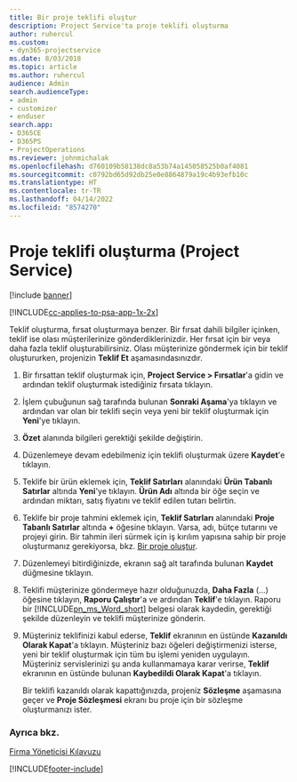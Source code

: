 ```yaml
---
title: Bir proje teklifi oluştur
description: Project Service'ta proje teklifi oluşturma
author: ruhercul
ms.custom:
- dyn365-projectservice
ms.date: 8/03/2018
ms.topic: article
ms.author: ruhercul
audience: Admin
search.audienceType:
- admin
- customizer
- enduser
search.app:
- D365CE
- D365PS
- ProjectOperations
ms.reviewer: johnmichalak
ms.openlocfilehash: d760109b58138dc8a53b74a145058525b0af4081
ms.sourcegitcommit: c0792bd65d92db25e0e8864879a19c4b93efb10c
ms.translationtype: HT
ms.contentlocale: tr-TR
ms.lasthandoff: 04/14/2022
ms.locfileid: "8574270"
---
```

# <a name="create-a-project-quote-project-service"></a>Proje teklifi oluşturma (Project Service)

[!include [banner](../includes/psa-now-project-operations.md)]

[!INCLUDE[cc-applies-to-psa-app-1x-2x](../includes/cc-applies-to-psa-app-1x-2x.md)]

Teklif oluşturma, fırsat oluşturmaya benzer. Bir fırsat dahili bilgiler içinken, teklif ise olası müşterilerinize gönderdiklerinizdir. Her fırsat için bir veya daha fazla teklif oluşturabilirsiniz. Olası müşterinize göndermek için bir teklif oluştururken, projenizin **Teklif Et** aşamasındasınızdır.  
  
1. Bir fırsattan teklif oluşturmak için, **Project Service > Fırsatlar**'a gidin ve ardından teklif oluşturmak istediğiniz fırsata tıklayın.  
  
2. İşlem çubuğunun sağ tarafında bulunan **Sonraki Aşama**'ya tıklayın ve ardından var olan bir teklifi seçin veya yeni bir teklif oluşturmak için **Yeni**'ye tıklayın.  
  
3. **Özet** alanında bilgileri gerektiği şekilde değiştirin.  
  
4. Düzenlemeye devam edebilmeniz için teklifi oluşturmak üzere **Kaydet**'e tıklayın.  
  
5. Teklife bir ürün eklemek için, **Teklif Satırları** alanındaki **Ürün Tabanlı Satırlar** altında **Yeni**'ye tıklayın. **Ürün Adı** altında bir öğe seçin ve ardından miktarı, satış fiyatını ve teklif edilen tutarı belirtin.  
  
6. Teklife bir proje tahmini eklemek için, **Teklif Satırları** alanındaki **Proje Tabanlı Satırlar** altında **+** öğesine tıklayın. Varsa, adı, bütçe tutarını ve projeyi girin. Bir tahmin ileri sürmek için iş kırılım yapısına sahip bir proje oluşturmanız gerekiyorsa, bkz. [Bir proje oluştur](../psa/create-project.md).  
  
7. Düzenlemeyi bitirdiğinizde, ekranın sağ alt tarafında bulunan **Kaydet** düğmesine tıklayın.  
  
8. Teklifi müşterinize göndermeye hazır olduğunuzda, **Daha Fazla** (…) öğesine tıklayın, **Raporu Çalıştır**'a ve ardından **Teklif**'e tıklayın. Raporu bir [!INCLUDE[pn_ms_Word_short](../includes/pn-ms-word-short.md)] belgesi olarak kaydedin, gerektiği şekilde düzenleyin ve teklifi müşterinize gönderin.  
  
9. Müşteriniz teklifinizi kabul ederse, **Teklif** ekranının en üstünde **Kazanıldı Olarak Kapat**'a tıklayın. Müşteriniz bazı öğeleri değiştirmenizi isterse, yeni bir teklif oluşturmak için tüm bu işlemi yeniden uygulayın. Müşteriniz servislerinizi şu anda kullanmamaya karar verirse, **Teklif** ekranının en üstünde bulunan **Kaybedildi Olarak Kapat**'a tıklayın.  
  
   Bir teklifi kazanıldı olarak kapattığınızda, projeniz **Sözleşme** aşamasına geçer ve **Proje Sözleşmesi** ekranı bu proje için bir sözleşme oluşturmanızı ister.  
  
### <a name="see-also"></a>Ayrıca bkz.  
 [Firma Yöneticisi Kılavuzu](../psa/account-manager-guide.md)


[!INCLUDE[footer-include](../includes/footer-banner.md)]
